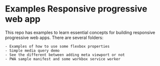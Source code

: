 Examples Responsive progressive web app
================
This repo has examples to learn essential concepts for building responsive progressive web apps. 
There are several folders:

    - Examples of how to use some flexbox properties
    - Simple media query demo
    - See the different between adding meta viewport or not
    - PWA sample manifest and some workbox service worker
